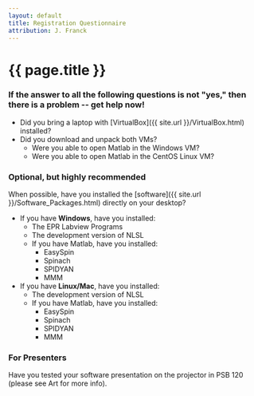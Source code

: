 ```yaml
---
layout: default
title: Registration Questionnaire 
attribution: J. Franck
---
```

# {{ page.title }}

### If the answer to all the following questions is not "yes," then there is a problem -- get help now!

- Did you bring a laptop with [VirtualBox]({{ site.url }}/VirtualBox.html) installed?
- Did you download and unpack both VMs?
    - Were you able to open Matlab in the Windows VM?
    - Were you able to open Matlab in the CentOS Linux VM?

### Optional, but highly recommended

When possible, have you installed the [software]({{ site.url }}/Software_Packages.html) directly on your desktop?

- If you have **Windows**, have you installed:
    - The EPR Labview Programs
    - The development version of NLSL
    - If you have Matlab, have you installed:
        - EasySpin
        - Spinach
        - SPIDYAN
        - MMM
- If you have **Linux/Mac**, have you installed:
    - The development version of NLSL
    - If you have Matlab, have you installed:
        - EasySpin
        - Spinach
        - SPIDYAN
        - MMM

### For Presenters

Have you tested your software presentation on the projector in PSB 120 (please see Art for more info).

